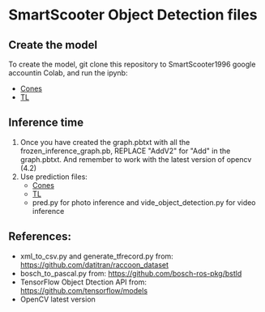 # SmartScooter Object Detection files

## Create the model

To create the model, git clone this repository to SmartScooter1996 google accountin Colab, and run the ipynb:
- [Cones](CONES/Create_object_detctor.ipynb)
- [TL](TRAFFIC_LIGHTS/TL_W_COLORS/Bosch_TL_DATASET.ipynb)

## Inference time
1. Once you have created the graph.pbtxt with all the frozen_inference_graph.pb, REPLACE "AddV2" for "Add" in the graph.pbtxt. And remember to work with the latest version of opencv (4.2)
2. Use prediction files:
    - [Cones](CONES/Prediction)
    - [TL](TRAFFIC_LIGHTS/Prediction)
    - pred.py for photo inference and vide_object_detection.py for video inference

## References:

- xml_to_csv.py and generate_tfrecord.py from: https://github.com/datitran/raccoon_dataset
- bosch_to_pascal.py from: https://github.com/bosch-ros-pkg/bstld
- TensorFlow Object Dtection API from: https://github.com/tensorflow/models
- OpenCV latest version
